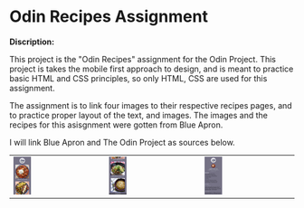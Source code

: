
# Odin Recipes Assignment

**Discription:**

This project is the "Odin Recipes" assignment for the Odin Project. 
This project is takes the mobile first approach to design, and is meant to practice basic HTML and CSS principles, so only HTML, CSS are used for this assignment.

The assignment is to link four images to their respective recipes pages, and to practice proper layout of the text, and images. 
The images and the recipes for this asisgnment were gotten from Blue Apron.

I will link Blue Apron and The Odin Project as sources below.

<table>
    <tr>
        <td><img src="./readme-file-images/read-me-mobile-first-one.png" width="20%" height="20%"></td>
        <td><img src="./readme-file-images/read-me-mobile-first-two.png" width="20%" height="20%"></td>
        <td><img src="./readme-file-images/read-me-mobile-first-recipe-page.png" width="20%" height="20%"></td>
    <tr>
</table>



<!--

![Odin Recipes Homepage](./readme-file-images/read-me-mobile-first-recipe-page.png)

-->